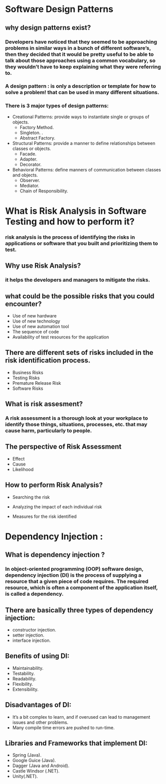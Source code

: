 # Software Design Patterns

## why design patterns exist?
###  Developers have noticed that they seemed to be approaching problems in similar ways in a bunch of different software’s, then they decided that it would be pretty useful to be able to talk about those approaches using a common vocabulary, so they wouldn’t have to keep explaining what they were referring to. 

### A design pattern : is only a description or template for how to solve a problem! that can be used in many different situations.

### There is 3 major types of design patterns:
- Creational Patterns: provide ways to instantiate single or groups of objects.
   - Factory Method. 
   - Singleton. .
   - Abstract Factory. 
- Structural Patterns: provide a manner to define relationships between classes or objects.
   - Facade.
   - Adapter.
   - Decorator.
- Behavioral Patterns: define manners of communication between classes and objects.
   - Observer.
   - Mediator.
   - Chain of Responsibility.


# What is Risk Analysis in Software Testing and how to perform it?
### risk analysis is the process of identifying the risks in applications or software that you built and prioritizing them to test.

## Why use Risk Analysis? 
### it helps the developers and managers to mitigate the risks.

## what could be the possible risks that you could encounter?
- Use of new hardware
- Use of new technology
- Use of new automation tool
- The sequence of code
- Availability of test resources for the application

## There are different sets of risks included in the risk identification process.
 - Business Risks 
 - Testing Risks 
 - Premature Release Risk
 - Software Risks

 ## What is risk assesment?
 ### A risk assessment is a thorough look at your workplace to identify those things, situations, processes, etc. that may cause harm, particularly to people.

 ## The perspective of Risk Assessment

- Effect
- Cause
- Likelihood

## How to perform Risk Analysis?

- Searching the risk

- Analyzing the impact of each individual risk

- Measures for the risk identified


# Dependency Injection :
## What is dependency injection ? 
### In object-oriented programming (OOP) software design, dependency injection (DI) is the process of supplying a resource that a given piece of code requires. The required resource, which is often a component of the application itself, is called a dependency.

## There are basically three types of dependency injection: 
- constructor injection.
- setter injection.
- interface injection.

## Benefits of using DI:
- Maintainability.
- Testability.
- Readability.
- Flexibility.
- Extensibility.
## Disadvantages of DI:
- It’s a bit complex to learn, and if overused can lead to management issues and other problems.
- Many compile time errors are pushed to run-time.

## Libraries and Frameworks that implement DI:
- Spring (Java).
- Google Guice (Java).
- Dagger (Java and Android).
- Castle Windsor (.NET).
- Unity(.NET).

